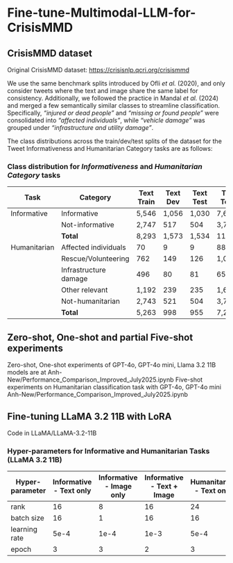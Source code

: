 # Fine-tune-Multimodal-LLM-for-CrisisMMD

## CrisisMMD dataset
Original CrisisMMD dataset: https://crisisnlp.qcri.org/crisismmd 

We use the same benchmark splits introduced by Ofli *et al.* (2020), and only consider tweets where the text and image share the same label for consistency. Additionally, we followed the practice in Mandal *et al.* (2024) and merged a few semantically similar classes to streamline classification. Specifically, *“injured or dead people”* and *“missing or found people”* were consolidated into *“affected individuals”*, while *“vehicle damage”* was grouped under *“infrastructure and utility damage”*.

The class distributions across the train/dev/test splits of the dataset for the Tweet Informativeness and Humanitarian Category tasks are as follows:
### Class distribution for *Informativeness* and *Humanitarian Category* tasks

| Task           | Category              | Text Train | Text Dev | Text Test | Text Total | Image Train | Image Dev | Image Test | Image Total |
|----------------|------------------------|------------|----------|-----------|------------|-------------|-----------|------------|-------------|
| Informative    | Informative            | 5,546      | 1,056    | 1,030     | 7,632      | 6,345       | 1,056     | 1,030      | 8,431       |
|                | Not-informative        | 2,747      | 517      | 504       | 3,768      | 3,256       | 517       | 504        | 4,277       |
|                | **Total**              | 8,293      | 1,573    | 1,534     | 11,400     | 9,601       | 1,573     | 1,534      | 12,708      |
| Humanitarian   | Affected individuals   | 70         | 9        | 9         | 88         | 71          | 9         | 9          | 89          |
|                | Rescue/Volunteering    | 762        | 149      | 126       | 1,037      | 912         | 149       | 126        | 1,187       |
|                | Infrastructure damage  | 496        | 80       | 81        | 657        | 612         | 80        | 81         | 773         |
|                | Other relevant         | 1,192      | 239      | 235       | 1,666      | 1,279       | 239       | 235        | 1,753       |
|                | Not-humanitarian       | 2,743      | 521      | 504       | 3,768      | 3,252       | 521       | 504        | 4,277       |
|                | **Total**              | 5,263      | 998      | 955       | 7,216      | 6,126       | 998       | 955        | 8,079       |


## Zero-shot, One-shot and partial Five-shot experiments
Zero-shot, One-shot experiments of GPT-4o, GPT-4o mini, Llama 3.2 11B models are at Anh-New/Performance_Comparison_Improved_July2025.ipynb
Five-shot experiments on Humanitarian classification task with GPT-4o, GPT-4o mini Anh-New/Performance_Comparison_Improved_July2025.ipynb

## Fine-tuning LLaMA 3.2 11B with LoRA
Code in LLaMA/LLaMA-3.2-11B
### Hyper-parameters for Informative and Humanitarian Tasks (LLaMA 3.2 11B)

| Hyper-parameter | Informative - Text only | Informative - Image only | Informative - Text + Image | Humanitarian - Text only | Humanitarian - Image only | Humanitarian - Text + Image |
|-----------------|-------------------------|---------------------------|-----------------------------|---------------------------|-----------------------------|-------------------------------|
| rank            | 16                      | 8                         | 16                          | 24                        | 8                           | 24                            |
| batch size      | 16                      | 1                         | 16                          | 16                        | 1                           | 16                            |
| learning rate   | 5e-4                    | 1e-4                      | 1e-3                        | 5e-4                      | 1e-4                        | 1e-3                          |
| epoch           | 3                       | 3                         | 2                           | 3                         | 3                           | 3                             |
